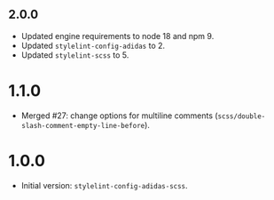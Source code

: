 ## 2.0.0

- Updated engine requirements to node 18 and npm 9.
- Updated `stylelint-config-adidas` to 2.
- Updated `stylelint-scss` to 5.

# 1.1.0

- Merged #27: change options for multiline comments (`scss/double-slash-comment-empty-line-before`).

# 1.0.0

- Initial version: `stylelint-config-adidas-scss`.
